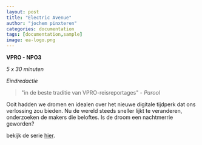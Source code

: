 ```yaml
---
layout: post
title: "Electric Avenue"
author: "jochem pinxteren"
categories: documentation
tags: [documentation,sample]
image: ea-logo.png
---
```


**VPRO - NPO3**

*5 x 30 minuten*

*Eindredactie*


> "in de beste traditie van VPRO-reisreportages" - *Parool*

Ooit hadden we dromen en idealen over het nieuwe digitale tijdperk dat ons verlossing zou bieden. Nu de wereld steeds sneller lijkt te veranderen, onderzoeken de makers die beloftes. Is de droom een nachtmerrie geworden?



bekijk de serie [hier](https://www.npostart.nl/electric-avenue/VPWON_1344261).

<!--![still uit de aflevering](/assets/images/ea-shotspotter.jpg)-->